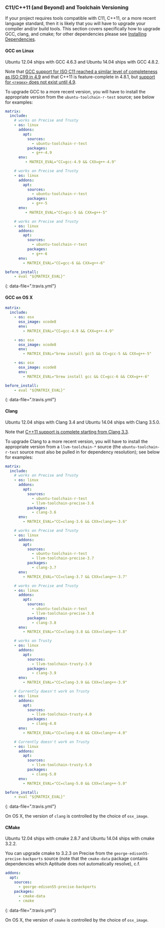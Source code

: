 ### C11/C++11 (and Beyond) and Toolchain Versioning

If your project requires tools compatible with C11, C++11, or a more recent language standard, then it is likely that you will have to upgrade your compiler and/or build tools. This section covers specifically how to upgrade GCC, clang, and cmake; for other dependencies please see [Installing Dependencies](/user/installing-dependencies/).

#### GCC on Linux

Ubuntu 12.04 ships with GCC 4.6.3 and Ubuntu 14.04 ships with GCC 4.8.2.

Note that [GCC support for ISO C11 reached a similar level of completeness as ISO C99 in 4.9](https://gcc.gnu.org/wiki/C11Status) and that C++11 is feature-complete in 4.8.1, but [support for `<regex>` does not exist until 4.9](https://gcc.gnu.org/bugzilla/show_bug.cgi?id=53631).

To upgrade GCC to a more recent version, you will have to install the appropriate version from the `ubuntu-toolchain-r-test` source; see below for examples:

```yaml
matrix:
  include:
    # works on Precise and Trusty
    - os: linux
      addons:
        apt:
          sources:
            - ubuntu-toolchain-r-test
          packages:
            - g++-4.9
      env:
         - MATRIX_EVAL="CC=gcc-4.9 && CXX=g++-4.9"

    # works on Precise and Trusty
    - os: linux
      addons:
        apt:
          sources:
            - ubuntu-toolchain-r-test
          packages:
            - g++-5
      env:
         - MATRIX_EVAL="CC=gcc-5 && CXX=g++-5"

    # works on Precise and Trusty
    - os: linux
      addons:
        apt:
          sources:
            - ubuntu-toolchain-r-test
          packages:
            - g++-6
      env:
        - MATRIX_EVAL="CC=gcc-6 && CXX=g++-6"

before_install:
    - eval "${MATRIX_EVAL}"
```
{: data-file=".travis.yml"}

#### GCC on OS X

```yaml
matrix:
  include:
    - os: osx
      osx_image: xcode8
      env:
        - MATRIX_EVAL="CC=gcc-4.9 && CXX=g++-4.9"

    - os: osx
      osx_image: xcode8
      env:
        - MATRIX_EVAL="brew install gcc5 && CC=gcc-5 && CXX=g++-5"

    - os: osx
      osx_image: xcode8
      env:
        - MATRIX_EVAL="brew install gcc && CC=gcc-6 && CXX=g++-6"

before_install:
    - eval "${MATRIX_EVAL}"
```
{: data-file=".travis.yml"}

#### Clang

Ubuntu 12.04 ships with Clang 3.4 and Ubuntu 14.04 ships with Clang 3.5.0.

Note that [C++11 support is complete starting from Clang 3.3](http://clang.llvm.org/cxx_status.html).

To upgrade Clang to a more recent version, you will have to install the appropriate version from a `llvm-toolchain-*` source (the `ubuntu-toolchain-r-test` source must also be pulled in for dependency resolution); see below for examples:

```yaml
matrix:
  include:
    # works on Precise and Trusty
    - os: linux
      addons:
        apt:
          sources:
            - ubuntu-toolchain-r-test
            - llvm-toolchain-precise-3.6
          packages:
            - clang-3.6
      env:
        - MATRIX_EVAL="CC=clang-3.6 && CXX=clang++-3.6"

    # works on Precise and Trusty
    - os: linux
      addons:
        apt:
          sources:
            - ubuntu-toolchain-r-test
            - llvm-toolchain-precise-3.7
          packages:
            - clang-3.7
      env:
        - MATRIX_EVAL="CC=clang-3.7 && CXX=clang++-3.7"

    # works on Precise and Trusty
    - os: linux
      addons:
        apt:
          sources:
            - ubuntu-toolchain-r-test
            - llvm-toolchain-precise-3.8
          packages:
            - clang-3.8
      env:
        - MATRIX_EVAL="CC=clang-3.8 && CXX=clang++-3.8"

    # works on Trusty
    - os: linux
      addons:
        apt:
          sources:
            - llvm-toolchain-trusty-3.9
          packages:
            - clang-3.9
      env:
        - MATRIX_EVAL="CC=clang-3.9 && CXX=clang++-3.9"

    # Currently doesn't work on Trusty
    - os: linux
      addons:
        apt:
          sources:
            - llvm-toolchain-trusty-4.0
          packages:
            - clang-4.0
      env:
        - MATRIX_EVAL="CC=clang-4.0 && CXX=clang++-4.0"

    # Currently doesn't work on Trusty
    - os: linux
      addons:
        apt:
          sources:
            - llvm-toolchain-trusty-5.0
          packages:
            - clang-5.0
      env:
        - MATRIX_EVAL="CC=clang-5.0 && CXX=clang++-5.0"

before_install:
    - eval "${MATRIX_EVAL}"
```
{: data-file=".travis.yml"}

On OS X, the version of `clang` is controlled by the choice of `osx_image`.

#### CMake

Ubuntu 12.04 ships with cmake 2.8.7 and Ubuntu 14.04 ships with cmake 3.2.2.

You can upgrade cmake to 3.2.3 on Precise from the `george-edison55-precise-backports` source (note that the `cmake-data` package contains dependencies which Aptitude does not automatically resolve), c.f.

```yaml
addons:
  apt:
    sources:
      - george-edison55-precise-backports
    packages:
      - cmake-data
      - cmake
```
{: data-file=".travis.yml"}

On OS X, the version of `cmake` is controlled by the choice of `osx_image`.
